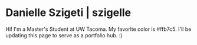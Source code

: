 # Danielle Szigeti | szigelle

Hi! I'm a Master's Student at UW Tacoma. My favorite color is #ffb7c5. I'll be updating this page to serve as a portfolio hub. :)
